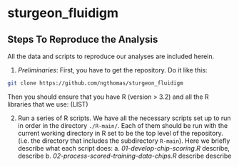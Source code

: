# sturgeon_fluidigm


## Steps To Reproduce the Analysis

All the data and scripts to reproduce our analyses are included herein.

1. _Preliminaries_: First, you have to get the repository.  Do it like this:
```sh
git clone https://github.com/ngthomas/sturgeon_fluidigm
```
Then you should ensure that you have R (version > 3.2) and all the R libraries that we use:  (LIST)

2. Run a series of R scripts.  We have all the necessary scripts set up to run in 
order in the directory `./R-main/`.  Each of them should be run with the current
working directory in R set to be the top level of the repository. (i.e. the directory
that includes the subdirectory `R-main`). Here we briefly describe what each script does:
    a. _01-develop-chip-scoring.R_  describe, describe
    b. _02-process-scored-training-data-chips.R_ describe describe
